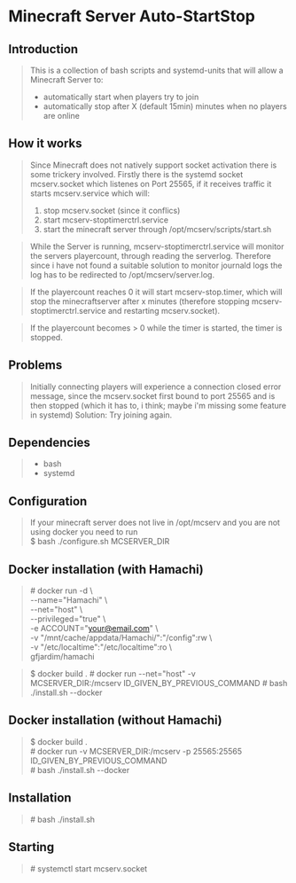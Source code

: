 # Minecraft Server Auto-StartStop

## Introduction

> This is a collection of bash scripts and systemd-units that will allow a Minecraft Server to:  
> - automatically start when players try to join  
> - automatically stop after X (default 15min) minutes when no players are online  

## How it works
> Since Minecraft does not natively support socket activation there is some trickery involved.
> Firstly there is the systemd socket mcserv.socket which listenes on Port 25565, if it receives traffic it starts mcserv.service which will:
> 1. stop mcserv.socket (since it conflics)
> 2. start mcserv-stoptimerctrl.service
> 3. start the minecraft server through /opt/mcserv/scripts/start.sh

> While the Server is running, mcserv-stoptimerctrl.service will monitor the servers playercount, through reading the serverlog.
> Therefore since i have not found a suitable solution to monitor journald logs the log has to be redirected to /opt/mcserv/server.log.

> If the playercount reaches 0 it will start mcserv-stop.timer, which will stop the minecraftserver after x minutes (therefore stopping mcserv-stoptimerctrl.service and restarting mcserv.socket).  

> If the playercount becomes > 0 while the timer is started, the timer is stopped.

## Problems
> Initially connecting players will experience a connection closed error message, since the mcserv.socket first bound to port 25565 and is then stopped (which it has to, i think; maybe i'm missing some feature in systemd)
> Solution: Try joining again.

## Dependencies
> - bash
> - systemd

## Configuration
> If your minecraft server does not live in /opt/mcserv and you are not using docker you need to run  
> $ bash ./configure.sh MCSERVER_DIR

## Docker installation (with Hamachi)
> \# docker run -d \\  
    --name="Hamachi" \\  
    --net="host" \\  
    --privileged="true" \\  
    -e ACCOUNT="your@email.com" \\  
    -v "/mnt/cache/appdata/Hamachi/":"/config":rw \\  
    -v "/etc/localtime":"/etc/localtime":ro \\  
    gfjardim/hamachi

> $ docker build .
> \# docker run --net="host" -v MCSERVER_DIR:/mcserv ID_GIVEN_BY_PREVIOUS_COMMAND
> \# bash ./install.sh --docker

## Docker installation (without Hamachi)
> $ docker build .  
> \# docker run -v MCSERVER_DIR:/mcserv -p 25565:25565 ID_GIVEN_BY_PREVIOUS_COMMAND  
> \# bash ./install.sh --docker

## Installation
> \# bash ./install.sh  

## Starting
> \# systemctl start mcserv.socket
